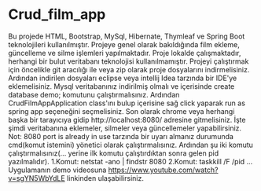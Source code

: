 # Crud_film_app
Bu projede HTML, Bootstrap, MySql, Hibernate, Thymleaf ve Spring Boot teknolojileri kullanılmıştır. Projeye genel olarak bakıldığında film ekleme, güncelleme ve silme işlemleri yapılmaktadır.
Proje lokalde çalışmaktadır, herhangi bir bulut veritabanı teknolojisi kullanılmamıştır.
Projeyi çalıştırmak için öncelikle git aracılığı ile veya zip olarak proje dosyalarını indirmelisiniz.
Ardından indirilen dosyaları eclipse veya intellij Idea tarzında bir IDE'ye eklemelisiniz.
Mysql veritabanınız indirilmiş olmalı ve içerisinde create database demo; komutunu çalıştırmalısınız.
Ardından CrudFilmAppApplication class'ını bulup içerisine sağ click yaparak run as spring app seçeneğini seçmelisiniz.
Son olarak chrome veya herhangi başka bir tarayıcıya gidip http://localhost:8080/ adresine gitmelisiniz.
İşte şimdi veritabanına eklemeler, silmeler veya güncellemeler yapabilirsiniz.
Not: 8080 port is already in use tarzında bir uyarı almanız durumunda cmd(komut istemini) yönetici olarak çalıştırmalısınız.
Ardından şu iki komutu çalıştırmalısınız(... yerine ilk komutu çalıştırdıktan sonra gelen pid yazılmalıdır).
1.Komut: netstat -ano | findstr 8080
2.Komut: taskkill /F /pid ...
Uygulamanın demo videosuna https://www.youtube.com/watch?v=sgYN5WbYdLE linkinden ulaşabilirsiniz.
